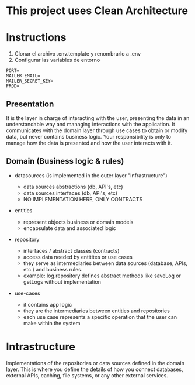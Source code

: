# This project uses Clean Architecture

# Instructions
1. Clonar el archivo .env.template y renombrarlo a .env
2. Configurar las variables de entorno

```
PORT=
MAILER_EMAIL=
MAILER_SECRET_KEY= 
PROD=
```

## Presentation

It is the layer in charge of interacting with the user, presenting the data in an understandable way and managing interactions with the application. It communicates with the domain layer through use cases to obtain or modify data, but never contains business logic. Your responsibility is only to manage how the data is presented and how the user interacts with it.


## Domain (Business logic & rules)

- datasources (is implemented in the outer layer "Infrastructure")
    * data sources abstractions (db, API's, etc)
    * data sources interfaces (db, API's, etc)
    * NO IMPLEMENTATION HERE, ONLY CONTRACTS

- entities
    * represent objects business or domain models
    * encapsulate data and associated logic

- repository 
    * interfaces / abstract classes (contracts)
    * access data needed by entitites or use cases
    * they serve as intermediaries between data sources (database, APIs, etc.) and business rules.
    * example: log.repository defines abstract methods like saveLog or getLogs without implementation

- use-cases 
    * it contains app logic
    * they are the intermediaries between entities and repositories
    * each use case represents a specific operation that the user can make within the system


# Intrastructure

Implementations of the repositories or data sources defined in the domain layer. This is where you define the details of how you connect databases, external APIs, caching, file systems, or any other external services.
